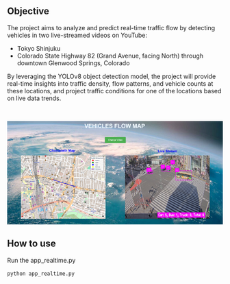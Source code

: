 ## Objective
The project aims to analyze and predict real-time traffic flow by detecting vehicles in two live-streamed videos on YouTube:

- Tokyo Shinjuku 
- Colorado State Highway 82 (Grand Avenue, facing North) through downtown Glenwood Springs, Colorado

  
By leveraging the YOLOv8 object detection model, the project will provide real-time insights into traffic density, flow patterns, and vehicle counts at these locations, and project traffic conditions for one of the locations based on live data trends.

<br>

![Image Description](/demo.png)


## How to use
Run the app_realtime.py 
```bash
python app_realtime.py

